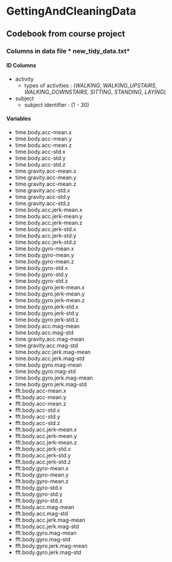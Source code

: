 # GettingAndCleaningData

## Codebook from course project

### Columns in data file * new_tidy_data.txt* 

#### ID Columns
* activity
  * types of activities : (*WALKING*, *WALKING_UPSTAIRS*, *WALKING_DOWNSTAIRS*, *SITTING*, *STANDING*, *LAYING*)
* subject
  * subject identifier : (1 - 30)

#### Variables
* time.body.acc-mean.x
* time.body.acc-mean.y
* time.body.acc-mean.z
* time.body.acc-std.x
* time.body.acc-std.y
* time.body.acc-std.z
* time.gravity.acc-mean.x
* time.gravity.acc-mean.y
* time.gravity.acc-mean.z
* time.gravity.acc-std.x
* time.gravity.acc-std.y
* time.gravity.acc-std.z
* time.body.acc.jerk-mean.x
* time.body.acc.jerk-mean.y
* time.body.acc.jerk-mean.z
* time.body.acc.jerk-std.x
* time.body.acc.jerk-std.y
* time.body.acc.jerk-std.z
* time.body.gyro-mean.x
* time.body.gyro-mean.y
* time.body.gyro-mean.z
* time.body.gyro-std.x
* time.body.gyro-std.y
* time.body.gyro-std.z
* time.body.gyro.jerk-mean.x
* time.body.gyro.jerk-mean.y
* time.body.gyro.jerk-mean.z
* time.body.gyro.jerk-std.x
* time.body.gyro.jerk-std.y
* time.body.gyro.jerk-std.z
* time.body.acc.mag-mean
* time.body.acc.mag-std
* time.gravity.acc.mag-mean
* time.gravity.acc.mag-std
* time.body.acc.jerk.mag-mean
* time.body.acc.jerk.mag-std
* time.body.gyro.mag-mean
* time.body.gyro.mag-std
* time.body.gyro.jerk.mag-mean
* time.body.gyro.jerk.mag-std
* fft.body.acc-mean.x
* fft.body.acc-mean.y
* fft.body.acc-mean.z
* fft.body.acc-std.x
* fft.body.acc-std.y
* fft.body.acc-std.z
* fft.body.acc.jerk-mean.x
* fft.body.acc.jerk-mean.y
* fft.body.acc.jerk-mean.z
* fft.body.acc.jerk-std.x
* fft.body.acc.jerk-std.y 
* fft.body.acc.jerk-std.z 
* fft.body.gyro-mean.x
* fft.body.gyro-mean.y 
* fft.body.gyro-mean.z 
* fft.body.gyro-std.x 
* fft.body.gyro-std.y 
* fft.body.gyro-std.z 
* fft.body.acc.mag-mean 
* fft.body.acc.mag-std 
* fft.body.acc.jerk.mag-mean 
* fft.body.acc.jerk.mag-std 
* fft.body.gyro.mag-mean
* fft.body.gyro.mag-std 
* fft.body.gyro.jerk.mag-mean 
* fft.body.gyro.jerk.mag-std 
